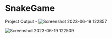 # SnakeGame
Project Output -
![Screenshot 2023-06-19 122857](https://github.com/saddalmahi123/SnakeGame/assets/137249550/1229e352-977d-4feb-8639-41ffb7068f36)


![Screenshot 2023-06-19 122509](https://github.com/saddalmahi123/SnakeGame/assets/137249550/99690389-1e5d-45df-996e-d080634a79d3)
